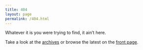 ```yaml
---
title: 404
layout: page
permalink: /404.html
---
```


Whatever it is you were trying to find, it ain’t here. 

Take a look at the [archives](/archive) or browse the latest on the [front page](/).